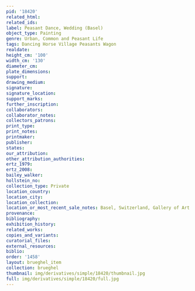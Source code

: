 ```yaml
---
pid: '18420'
related_html: 
related_ids: 
label: Peasant Dance, Wedding (Basel)
object_type: Painting
genre: Urban, Common and Peasant Life
tags: Dancing Horse Village Peasants Wagon
realdate: 
height_cm: '100'
width_cm: '130'
diameter_cm: 
plate_dimensions: 
support: 
drawing_medium: 
signature: 
signature_location: 
support_marks: 
further_inscription: 
collaborators: 
collaborator_notes: 
collectors_patrons: 
print_type: 
print_notes: 
printmaker: 
publisher: 
states: 
our_attribution: 
other_attribution_authorities: 
ertz_1979: 
ertz_2008: 
bailey_walker: 
hollstein_no: 
collection_type: Private
location_country: 
location_city: 
location_collection: 
location_or_most_recent_sale_notes: Basel, Switzerland, Gallery of Art Dealer M. Schulthess
provenance: 
bibliography: 
exhibition_history: 
related_works: 
copies_and_variants: 
curatorial_files: 
external_resources: 
biblio: 
order: '1458'
layout: brueghel_item
collection: brueghel
thumbnail: img/derivatives/simple/18420/thumbnail.jpg
full: img/derivatives/simple/18420/full.jpg
---
```

